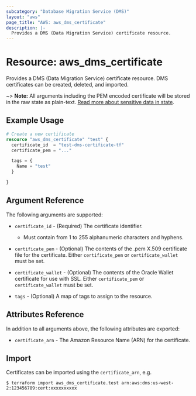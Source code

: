 ```yaml
---
subcategory: "Database Migration Service (DMS)"
layout: "aws"
page_title: "AWS: aws_dms_certificate"
description: |-
  Provides a DMS (Data Migration Service) certificate resource.
---
```


# Resource: aws_dms_certificate

Provides a DMS (Data Migration Service) certificate resource. DMS certificates can be created, deleted, and imported.

~> **Note:** All arguments including the PEM encoded certificate will be stored in the raw state as plain-text.
[Read more about sensitive data in state](https://www.terraform.io/docs/state/sensitive-data.html).

## Example Usage

```terraform
# Create a new certificate
resource "aws_dms_certificate" "test" {
  certificate_id  = "test-dms-certificate-tf"
  certificate_pem = "..."

  tags = {
    Name = "test"
  }

}
```

## Argument Reference

The following arguments are supported:

* `certificate_id` - (Required) The certificate identifier.

    - Must contain from 1 to 255 alphanumeric characters and hyphens.

* `certificate_pem` - (Optional) The contents of the .pem X.509 certificate file for the certificate. Either `certificate_pem` or `certificate_wallet` must be set.
* `certificate_wallet` - (Optional) The contents of the Oracle Wallet certificate for use with SSL. Either `certificate_pem` or `certificate_wallet` must be set.
* `tags` - (Optional) A map of tags to assign to the resource.

## Attributes Reference

In addition to all arguments above, the following attributes are exported:

* `certificate_arn` - The Amazon Resource Name (ARN) for the certificate.

## Import

Certificates can be imported using the `certificate_arn`, e.g.

```
$ terraform import aws_dms_certificate.test arn:aws:dms:us-west-2:123456789:cert:xxxxxxxxxx
```
